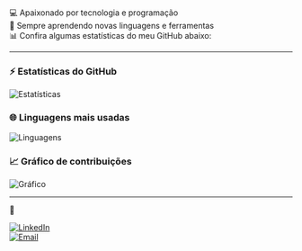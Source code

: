 

💻 Apaixonado por tecnologia e programação  
🚀 Sempre aprendendo novas linguagens e ferramentas  
📊 Confira algumas estatísticas do meu GitHub abaixo:

---

### ⚡ Estatísticas do GitHub
![Estatísticas](https://github-readme-stats.vercel.app/api?username=Kaue-123&show_icons=true&theme=radical)

### 🌐 Linguagens mais usadas
![Linguagens](https://github-readme-stats.vercel.app/api/top-langs/?username=Kaue-123&layout=compact&theme=tokyonight)


### 📈 Gráfico de contribuições
![Gráfico](https://github-readme-activity-graph.vercel.app/graph?username=Kaue-123&theme=react-dark)

---

🔗

[![LinkedIn](https://img.shields.io/badge/LinkedIn-blue?style=flat&logo=linkedin&logoColor=white)](https://linkedin.com)  
[![Email](https://img.shields.io/badge/Email-red?style=flat&logo=gmail&logoColor=white)](mailto:seuemail@gmail.com)
